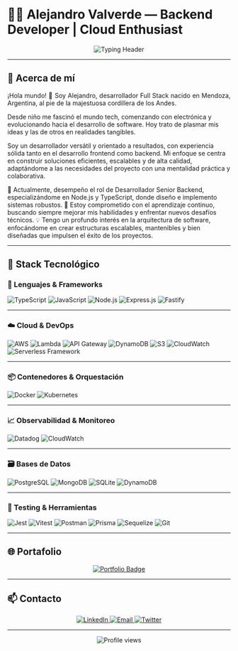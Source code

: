 # 👨‍💻 Alejandro Valverde — Backend Developer | Cloud Enthusiast

<div align="center">
  <img src="https://readme-typing-svg.demolab.com?font=Fira+Code&weight=600&size=22&duration=4000&pause=1000&color=5BCDEC&center=true&vCenter=true&width=600&lines=Backend+Developer+especializado+en+Node.js+%26+TypeScript;Arquitecturas+escalables+y+serverless;Eficiencia%2C+adaptabilidad+y+precisión" alt="Typing Header" />
</div>

---

## 🧭 Acerca de mí

<p align="justify">
¡Hola mundo! 👋 Soy Alejandro, desarrollador Full Stack nacido en Mendoza, Argentina, al pie de la majestuosa cordillera de los Andes. 

Desde niño me fascinó el mundo tech, comenzando con electrónica y evolucionando hacia el desarrollo de software. Hoy trato de plasmar mis ideas y las de otros en realidades tangibles.

Soy un desarrollador versátil y orientado a resultados, con experiencia sólida tanto en el desarrollo frontend como backend. Mi enfoque se centra en construir soluciones eficientes, escalables y de alta calidad, adaptándome a las necesidades del proyecto con una mentalidad práctica y colaborativa.

🔭 Actualmente, desempeño el rol de Desarrollador Senior Backend, especializándome en Node.js y TypeScript, donde diseño e implemento sistemas robustos.
🌱 Estoy comprometido con el aprendizaje continuo, buscando siempre mejorar mis habilidades y enfrentar nuevos desafíos técnicos.
💡 Tengo un profundo interés en la arquitectura de software, enfocándome en crear estructuras escalables, mantenibles y bien diseñadas que impulsen el éxito de los proyectos.
</p>

---

## 🧰 Stack Tecnológico

### 🧠 Lenguajes & Frameworks

![TypeScript](https://img.shields.io/badge/-TypeScript-3178C6?style=flat-square&logo=typescript&logoColor=white)
![JavaScript](https://img.shields.io/badge/-JavaScript-F7DF1E?style=flat-square&logo=javascript&logoColor=black)
![Node.js](https://img.shields.io/badge/-Node.js-339933?style=flat-square&logo=node.js&logoColor=white)
![Express.js](https://img.shields.io/badge/-Express-000000?style=flat-square&logo=express&logoColor=white)
![Fastify](https://img.shields.io/badge/-Fastify-20232a?style=flat-square&logo=fastify&logoColor=white)

---

### ☁️ Cloud & DevOps

![AWS](https://img.shields.io/badge/-AWS-232F3E?style=flat-square&logo=amazonaws&logoColor=white)
![Lambda](https://img.shields.io/badge/-Lambda-F90?style=flat-square&logo=aws-lambda&logoColor=white)
![API Gateway](https://img.shields.io/badge/-API_Gateway-FF4F8B?style=flat-square&logo=amazon-api-gateway&logoColor=white)
![DynamoDB](https://img.shields.io/badge/-DynamoDB-4053D6?style=flat-square&logo=amazon-dynamodb&logoColor=white)
![S3](https://img.shields.io/badge/-S3-569A31?style=flat-square&logo=amazon-s3&logoColor=white)
![CloudWatch](https://img.shields.io/badge/-CloudWatch-FF9900?style=flat-square&logo=amazoncloudwatch&logoColor=white)
![Serverless Framework](https://img.shields.io/badge/-Serverless-FD5750?style=flat-square&logo=serverless&logoColor=white)

---

### 📦 Contenedores & Orquestación

![Docker](https://img.shields.io/badge/-Docker-2496ED?style=flat-square&logo=docker&logoColor=white)
![Kubernetes](https://img.shields.io/badge/-Kubernetes-326CE5?style=flat-square&logo=kubernetes&logoColor=white)

---

### 📈 Observabilidad & Monitoreo

![Datadog](https://img.shields.io/badge/-Datadog-632CA6?style=flat-square&logo=datadog&logoColor=white)
![CloudWatch](https://img.shields.io/badge/-CloudWatch-FF9900?style=flat-square&logo=amazoncloudwatch&logoColor=white)

---

### 🗃️ Bases de Datos

![PostgreSQL](https://img.shields.io/badge/-PostgreSQL-4169E1?style=flat-square&logo=postgresql&logoColor=white)
![MongoDB](https://img.shields.io/badge/-MongoDB-47A248?style=flat-square&logo=mongodb&logoColor=white)
![SQLite](https://img.shields.io/badge/-SQLite-003B57?style=flat-square&logo=sqlite&logoColor=white)
![DynamoDB](https://img.shields.io/badge/-DynamoDB-4053D6?style=flat-square&logo=amazon-dynamodb&logoColor=white)

---

### 🧪 Testing & Herramientas

![Jest](https://img.shields.io/badge/-Jest-C21325?style=flat-square&logo=jest&logoColor=white)
![Vitest](https://img.shields.io/badge/-Vitest-6E9F18?style=flat-square&logo=vitest&logoColor=white)
![Postman](https://img.shields.io/badge/-Postman-FF6C37?style=flat-square&logo=postman&logoColor=white)
![Prisma](https://img.shields.io/badge/-Prisma-2D3748?style=flat-square&logo=prisma&logoColor=white)
![Sequelize](https://img.shields.io/badge/-Sequelize-52B0E7?style=flat-square&logo=sequelize&logoColor=white)
![Git](https://img.shields.io/badge/-Git-F05032?style=flat-square&logo=git&logoColor=white)

---

## 🌐 Portafolio

<p align="center">
  <a href="https://alevalverde.github.io/Portfolio/" target="_blank">
    <img src="https://img.shields.io/badge/Ver_Portafolio-000000?style=for-the-badge&logo=github&logoColor=white" alt="Portfolio Badge"/>
  </a>
</p>

---

## 📫 Contacto

<p align="center">
  <a href="https://linkedin.com/in/alejandro-valverde-fullstackdeveolper" target="_blank">
    <img src="https://img.shields.io/badge/LinkedIn-0077B5?style=for-the-badge&logo=linkedin&logoColor=white" alt="LinkedIn"/>
  </a>
  <a href="mailto:alevalverdev8@hotmail.com">
    <img src="https://img.shields.io/badge/Email-D14836?style=for-the-badge&logo=gmail&logoColor=white" alt="Email"/>
  </a>
  <a href="https://twitter.com/AleRValverde" target="_blank">
    <img src="https://img.shields.io/badge/Twitter-1DA1F2?style=for-the-badge&logo=twitter&logoColor=white" alt="Twitter"/>
  </a>
</p>

---

<div align="center">
  <img src="https://komarev.com/ghpvc/?username=alevalverde&label=Profile%20views&color=0e75b6&style=flat" alt="Profile views" /> 
</div>
